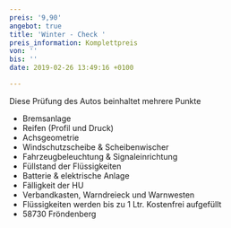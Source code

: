 ```yaml
---
preis: '9,90'
angebot: true
title: 'Winter - Check '
preis_information: Komplettpreis
von: ''
bis: ''
date: 2019-02-26 13:49:16 +0100

---
```

Diese Prüfung des Autos beinhaltet mehrere Punkte

* Bremsanlage
* Reifen (Profil und Druck)
* Achsgeometrie
* Windschutzscheibe & Scheibenwischer
* Fahrzeugbeleuchtung & Signaleinrichtung
* Füllstand der Flüssigkeiten
* Batterie & elektrische Anlage
* Fälligkeit der HU
* Verbandkasten, Warndreieck und Warnwesten
* Flüssigkeiten werden bis zu 1 Ltr. Kostenfrei aufgefüllt
* 58730 Fröndenberg